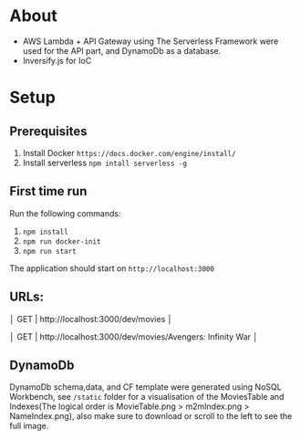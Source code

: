 # About
* AWS Lambda + API Gateway using The Serverless Framework were used for the API part, and DynamoDb as a database.
* Inversify.js for IoC

# Setup
## Prerequisites
1) Install Docker `https://docs.docker.com/engine/install/`
2) Install serverless `npm intall serverless -g`

## First time run

Run the following commands:
1) `npm install`
2) `npm run docker-init`
3) `npm run start`

The application should start on `http://localhost:3000`

## URLs:

│ GET | http://localhost:3000/dev/movies     │

│ GET | http://localhost:3000/dev/movies/Avengers: Infinity War │


## DynamoDb
DynamoDb schema,data, and CF template were generated using NoSQL Workbench, see `/static` folder for a visualisation of the MoviesTable and Indexes(The logical order is MovieTable.png > m2mIndex.png > NameIndex.png), also make sure to download or scroll to the left to see the full image.
